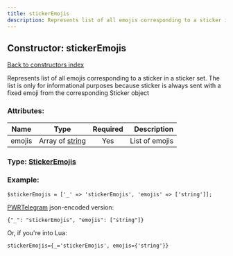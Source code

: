 ```yaml
---
title: stickerEmojis
description: Represents list of all emojis corresponding to a sticker in a sticker set. The list is only for informational purposes because sticker is always sent with a fixed emoji from the corresponding Sticker object
---
```

## Constructor: stickerEmojis  
[Back to constructors index](index.md)



Represents list of all emojis corresponding to a sticker in a sticker set. The list is only for informational purposes because sticker is always sent with a fixed emoji from the corresponding Sticker object

### Attributes:

| Name     |    Type       | Required | Description |
|----------|:-------------:|:--------:|------------:|
|emojis|Array of [string](../constructors/string.md) | Yes|List of emojis|



### Type: [StickerEmojis](../types/StickerEmojis.md)


### Example:

```
$stickerEmojis = ['_' => 'stickerEmojis', 'emojis' => ['string']];
```  

[PWRTelegram](https://pwrtelegram.xyz) json-encoded version:

```
{"_": "stickerEmojis", "emojis": ["string"]}
```


Or, if you're into Lua:  


```
stickerEmojis={_='stickerEmojis', emojis={'string'}}

```


